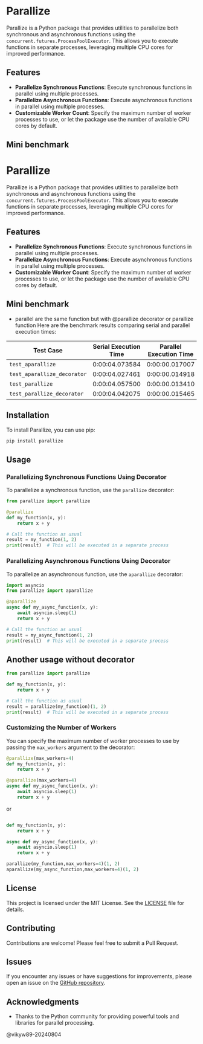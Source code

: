 # Parallize

Parallize is a Python package that provides utilities to parallelize both synchronous and asynchronous functions using the `concurrent.futures.ProcessPoolExecutor`. This allows you to execute functions in separate processes, leveraging multiple CPU cores for improved performance.

## Features

- **Parallelize Synchronous Functions**: Execute synchronous functions in parallel using multiple processes.
- **Parallelize Asynchronous Functions**: Execute asynchronous functions in parallel using multiple processes.
- **Customizable Worker Count**: Specify the maximum number of worker processes to use, or let the package use the number of available CPU cores by default.

## Mini benchmark

# Parallize

Parallize is a Python package that provides utilities to parallelize both synchronous and asynchronous functions using the `concurrent.futures.ProcessPoolExecutor`. This allows you to execute functions in separate processes, leveraging multiple CPU cores for improved performance.

## Features

- **Parallelize Synchronous Functions**: Execute synchronous functions in parallel using multiple processes.
- **Parallelize Asynchronous Functions**: Execute asynchronous functions in parallel using multiple processes.
- **Customizable Worker Count**: Specify the maximum number of worker processes to use, or let the package use the number of available CPU cores by default.

## Mini benchmark

- parallel are the same function but with @parallize decorator or parallize function
  Here are the benchmark results comparing serial and parallel execution times:

| Test Case                   | Serial Execution Time | Parallel Execution Time |
| --------------------------- | --------------------- | ----------------------- |
| `test_aparallize`           | 0:00:04.073584        | 0:00:00.017007          |
| `test_aparallize_decorator` | 0:00:04.027461        | 0:00:00.014918          |
| `test_parallize`            | 0:00:04.057500        | 0:00:00.013410          |
| `test_parallize_decorator`  | 0:00:04.042075        | 0:00:00.015465          |

## Installation

To install Parallize, you can use pip:

```bash
pip install parallize
```

## Usage

### Parallelizing Synchronous Functions Using Decorator

To parallelize a synchronous function, use the `parallize` decorator:

```python
from parallize import parallize

@parallize
def my_function(x, y):
    return x + y

# Call the function as usual
result = my_function(1, 2)
print(result)  # This will be executed in a separate process
```

### Parallelizing Asynchronous Functions Using Decorator

To parallelize an asynchronous function, use the `aparallize` decorator:

```python
import asyncio
from parallize import aparallize

@aparallize
async def my_async_function(x, y):
    await asyncio.sleep(1)
    return x + y

# Call the function as usual
result = my_async_function(1, 2)
print(result)  # This will be executed in a separate process
```

## Another usage without decorator

```python
from parallize import parallize

def my_function(x, y):
    return x + y

# Call the function as usual
result = parallize(my_function)(1, 2)
print(result)  # This will be executed in a separate process
```

### Customizing the Number of Workers

You can specify the maximum number of worker processes to use by passing the `max_workers` argument to the decorator:

```python
@parallize(max_workers=4)
def my_function(x, y):
    return x + y

@aparallize(max_workers=4)
async def my_async_function(x, y):
    await asyncio.sleep(1)
    return x + y
```

or

```python

def my_function(x, y):
    return x + y

async def my_async_function(x, y):
    await asyncio.sleep(1)
    return x + y

parallize(my_function,max_workers=4)(1, 2)
aparallize(my_async_function,max_workers=4)(1, 2)
```

## License

This project is licensed under the MIT License. See the [LICENSE](LICENSE) file for details.

## Contributing

Contributions are welcome! Please feel free to submit a Pull Request.

## Issues

If you encounter any issues or have suggestions for improvements, please open an issue on the [GitHub repository](https://github.com/vikyw89/parallize/issues).

## Acknowledgments

- Thanks to the Python community for providing powerful tools and libraries for parallel processing.

@vikyw89-20240804